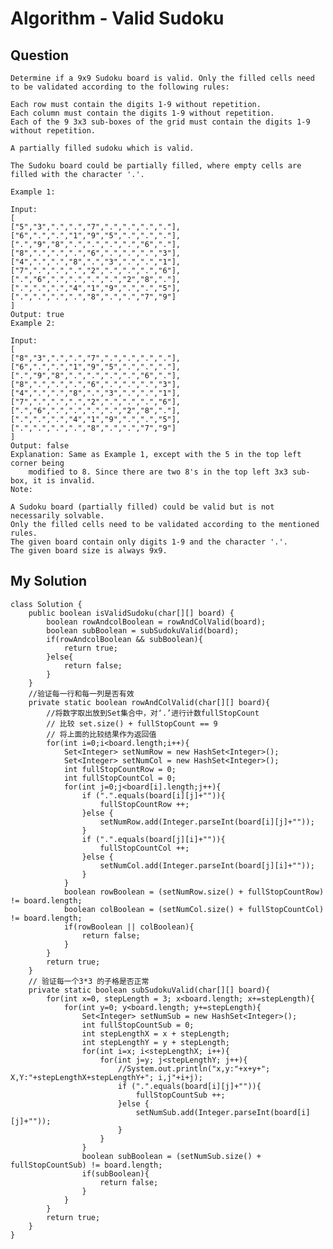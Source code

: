 # Algorithm - Valid Sudoku

## Question
	Determine if a 9x9 Sudoku board is valid. Only the filled cells need to be validated according to the following rules:
	
	Each row must contain the digits 1-9 without repetition.
	Each column must contain the digits 1-9 without repetition.
	Each of the 9 3x3 sub-boxes of the grid must contain the digits 1-9 without repetition.
	
	A partially filled sudoku which is valid.
	
	The Sudoku board could be partially filled, where empty cells are filled with the character '.'.
	
	Example 1:
	
	Input:
	[
	["5","3",".",".","7",".",".",".","."],
	["6",".",".","1","9","5",".",".","."],
	[".","9","8",".",".",".",".","6","."],
	["8",".",".",".","6",".",".",".","3"],
	["4",".",".","8",".","3",".",".","1"],
	["7",".",".",".","2",".",".",".","6"],
	[".","6",".",".",".",".","2","8","."],
	[".",".",".","4","1","9",".",".","5"],
	[".",".",".",".","8",".",".","7","9"]
	]
	Output: true
	Example 2:
	
	Input:
	[
	["8","3",".",".","7",".",".",".","."],
	["6",".",".","1","9","5",".",".","."],
	[".","9","8",".",".",".",".","6","."],
	["8",".",".",".","6",".",".",".","3"],
	["4",".",".","8",".","3",".",".","1"],
	["7",".",".",".","2",".",".",".","6"],
	[".","6",".",".",".",".","2","8","."],
	[".",".",".","4","1","9",".",".","5"],
	[".",".",".",".","8",".",".","7","9"]
	]
	Output: false
	Explanation: Same as Example 1, except with the 5 in the top left corner being 
		modified to 8. Since there are two 8's in the top left 3x3 sub-box, it is invalid.
	Note:
	
	A Sudoku board (partially filled) could be valid but is not necessarily solvable.
	Only the filled cells need to be validated according to the mentioned rules.
	The given board contain only digits 1-9 and the character '.'.
	The given board size is always 9x9.

## My Solution
	class Solution {
		public boolean isValidSudoku(char[][] board) {
			boolean rowAndcolBoolean = rowAndColValid(board);
			boolean subBoolean = subSudokuValid(board);
			if(rowAndcolBoolean && subBoolean){
				return true;
			}else{
				return false;
			}
		}
		//验证每一行和每一列是否有效
		private static boolean rowAndColValid(char[][] board){
			//将数字取出放到Set集合中，对‘.’进行计数fullStopCount
			// 比较 set.size() + fullStopCount == 9
			// 将上面的比较结果作为返回值
			for(int i=0;i<board.length;i++){
				Set<Integer> setNumRow = new HashSet<Integer>();
				Set<Integer> setNumCol = new HashSet<Integer>();
				int fullStopCountRow = 0;
				int fullStopCountCol = 0;
				for(int j=0;j<board[i].length;j++){
					if (".".equals(board[i][j]+"")){
						fullStopCountRow ++;
					}else {
						setNumRow.add(Integer.parseInt(board[i][j]+""));
					}
					if (".".equals(board[j][i]+"")){
						fullStopCountCol ++;
					}else {
						setNumCol.add(Integer.parseInt(board[j][i]+""));
					}
				}
				boolean rowBoolean = (setNumRow.size() + fullStopCountRow) != board.length;
				boolean colBoolean = (setNumCol.size() + fullStopCountCol) != board.length;
				if(rowBoolean || colBoolean){
					return false;
				}
			}
			return true;
		}
		// 验证每一个3*3 的子格是否正常
		private static boolean subSudokuValid(char[][] board){
			for(int x=0, stepLength = 3; x<board.length; x+=stepLength){
				for(int y=0; y<board.length; y+=stepLength){
					Set<Integer> setNumSub = new HashSet<Integer>();
					int fullStopCountSub = 0;
					int stepLengthX = x + stepLength;
					int stepLengthY = y + stepLength;
					for(int i=x; i<stepLengthX; i++){
						for(int j=y; j<stepLengthY; j++){
							//System.out.println("x,y:"+x+y+"; X,Y:"+stepLengthX+stepLengthY+"; i,j"+i+j);
							if (".".equals(board[i][j]+"")){
								fullStopCountSub ++;
							}else {
								setNumSub.add(Integer.parseInt(board[i][j]+""));
							}
						}
					}
					boolean subBoolean = (setNumSub.size() + fullStopCountSub) != board.length;
					if(subBoolean){
						return false;
					}
				}
			}
			return true;
		}
	}